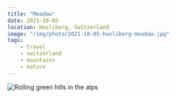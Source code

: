 ```yaml
---
title: "Meadow"
date: 2021-10-05
location: Hasliberg, Switzerland
image: "/img/photo/2021-10-05-hasliberg-meadow.jpg"
tags:
    - travel
    - switzerland
    - mountains
    - nature
---
```


![Rolling green hills in the alps](/img/photo/2021-10-05-hasliberg-meadow.jpg)
